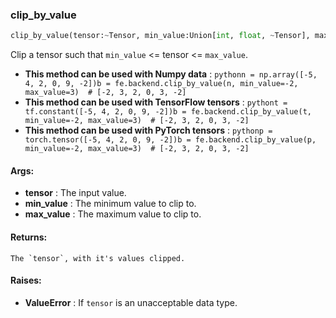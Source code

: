 

### clip_by_value
```python
clip_by_value(tensor:~Tensor, min_value:Union[int, float, ~Tensor], max_value:Union[int, float, ~Tensor]) -> ~Tensor
```
Clip a tensor such that `min_value` <= tensor <= `max_value`.
* **This method can be used with Numpy data** : ```pythonn = np.array([-5, 4, 2, 0, 9, -2])b = fe.backend.clip_by_value(n, min_value=-2, max_value=3)  # [-2, 3, 2, 0, 3, -2]```
* **This method can be used with TensorFlow tensors** : ```pythont = tf.constant([-5, 4, 2, 0, 9, -2])b = fe.backend.clip_by_value(t, min_value=-2, max_value=3)  # [-2, 3, 2, 0, 3, -2]```
* **This method can be used with PyTorch tensors** : ```pythonp = torch.tensor([-5, 4, 2, 0, 9, -2])b = fe.backend.clip_by_value(p, min_value=-2, max_value=3)  # [-2, 3, 2, 0, 3, -2]```

#### Args:

* **tensor** :  The input value.
* **min_value** :  The minimum value to clip to.
* **max_value** :  The maximum value to clip to.

#### Returns:
    The `tensor`, with it's values clipped.

#### Raises:

* **ValueError** :  If `tensor` is an unacceptable data type.